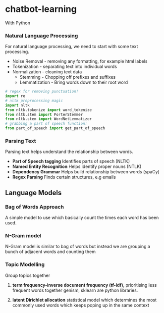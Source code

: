 # chatbot-learning

With Python

### Natural Language Processing

For natural language processing, we need to start with some text processing.

* Noise Removal - removing any formatting, for example html labels
* Tokenization - separating text into individual words
* Normalization - cleaning text data
   * Stemming - Chopping off prefixes and suffixes
   * Lemmatization - Bring words down to their root word
```python
# regex for removing punctuation!
import re
# nltk preprocessing magic
import nltk
from nltk.tokenize import word_tokenize
from nltk.stem import PorterStemmer
from nltk.stem import WordNetLemmatizer
# grabbing a part of speech function:
from part_of_speech import get_part_of_speech
```

### Parsing Text

Parsing text helps understand the relationship between words.

* **Part of Speech tagging** Identifies parts of speech (NLTK)
* **Named Entity Recognition** Helps identify proper nouns (NTLK)
* **Dependency Grammar** Helps build relationship between words (spaCy)
* **Regex Parsing** Finds certain structures, e.g emails

## Language Models

### Bag of Words Approach
A simple model to use which basically count the times each word has been used.

### N-Gram model
N-Gram model is similar to bag of words but instead we are grouping a bunch of adjacent words and counting them

### Topic Modelling
Group topics together


1. **term frequency-inverse document frequency (tf-idf)**, prioritising less frequent words together
genism, sklearn are python libraries.

2. **latent Dirichlet allocation** statistical model which determines the most commonly used words which keeps poping up in the same context
